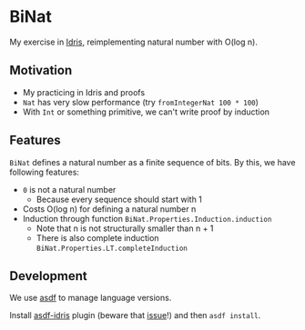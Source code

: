 # BiNat

My exercise in [Idris](https://www.idris-lang.org/), reimplementing natural number with O(log n).

## Motivation

- My practicing in Idris and proofs
- `Nat` has very slow performance (try `fromIntegerNat 100 * 100`)
- With `Int` or something primitive, we can't write proof by induction

## Features

`BiNat` defines a natural number as a finite sequence of bits. By this, we have following features:

- `0` is not a natural number
  - Because every sequence should start with 1
- Costs O(log n) for defining a natural number n
- Induction through function `BiNat.Properties.Induction.induction`
  - Note that n is not structurally smaller than n + 1
  - There is also complete induction `BiNat.Properties.LT.completeInduction`

## Development

We use [asdf](https://github.com/asdf-vm/asdf) to manage language versions.

Install [asdf-idris](https://github.com/vic/asdf-idris) plugin (beware that [issue](https://github.com/vic/asdf-idris/issues/1)!) and then `asdf install`.
